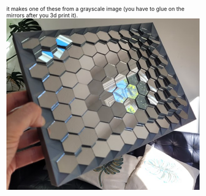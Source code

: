 it makes one of these from a grayscale image (you have to glue on the mirrors after you 3d print it).
![MirrorMapper Example](mirrormapper.png)
